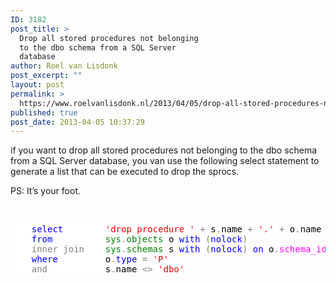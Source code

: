 ```yaml
---
ID: 3182
post_title: >
  Drop all stored procedures not belonging
  to the dbo schema from a SQL Server
  database
author: Roel van Lisdonk
post_excerpt: ""
layout: post
permalink: >
  https://www.roelvanlisdonk.nl/2013/04/05/drop-all-stored-procedures-not-belonging-to-the-dbo-schema-from-a-sql-server-database/
published: true
post_date: 2013-04-05 10:37:29
---
```

<p>if you want to drop all stored procedures not belonging to the dbo schema from a SQL Server database, you van use the following select statement to generate a list that can be executed to drop the sprocs.</p>  <p>PS: It’s your foot.</p>  <p>&#160;</p>  <pre class="code"><span style="background: white; color: blue">    select        </span><span style="background: white; color: red">'drop procedure ' </span><span style="background: white; color: gray">+ </span><span style="background: white; color: black">s</span><span style="background: white; color: gray">.</span><span style="background: white; color: black">name </span><span style="background: white; color: gray">+ </span><span style="background: white; color: red">'.' </span><span style="background: white; color: gray">+ </span><span style="background: white; color: black">o</span><span style="background: white; color: gray">.</span><span style="background: white; color: black">name
    </span><span style="background: white; color: blue">from          </span><span style="background: white; color: green">sys</span><span style="background: white; color: gray">.</span><span style="background: white; color: green">objects </span><span style="background: white; color: black">o </span><span style="background: white; color: blue">with </span><span style="background: white; color: gray">(</span><span style="background: white; color: blue">nolock</span><span style="background: white; color: gray">)
    inner join    </span><span style="background: white; color: green">sys</span><span style="background: white; color: gray">.</span><span style="background: white; color: green">schemas </span><span style="background: white; color: black">s </span><span style="background: white; color: blue">with </span><span style="background: white; color: gray">(</span><span style="background: white; color: blue">nolock</span><span style="background: white; color: gray">) </span><span style="background: white; color: blue">on </span><span style="background: white; color: black">o</span><span style="background: white; color: gray">.</span><span style="background: white; color: magenta">schema_id </span><span style="background: white; color: gray">= </span><span style="background: white; color: black">s</span><span style="background: white; color: gray">.</span><span style="background: white; color: magenta">schema_id
    </span><span style="background: white; color: blue">where         </span><span style="background: white; color: black">o</span><span style="background: white; color: gray">.</span><span style="background: white; color: blue">type </span><span style="background: white; color: gray">= </span><span style="background: white; color: red">'P'
    </span><span style="background: white; color: gray">and           </span><span style="background: white; color: black">s</span><span style="background: white; color: gray">.</span><span style="background: white; color: black">name </span><span style="background: white; color: gray">&lt;&gt; </span><span style="background: white; color: red">'dbo'</span></pre>